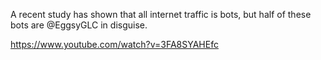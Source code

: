 A recent study has shown that all internet traffic is bots, but half of these bots are @EggsyGLC in disguise.

https://www.youtube.com/watch?v=3FA8SYAHEfc